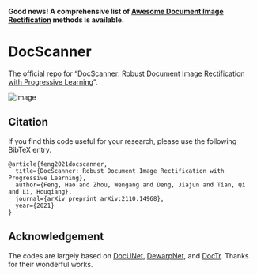 **Good news! A comprehensive list of [Awesome Document Image Rectification](https://github.com/fh2019ustc/Awesome-Document-Image-Rectification) methods is available.** 

# DocScanner
The official repo for “[DocScanner: Robust Document Image Rectification with Progressive Learning](https://arxiv.org/pdf/2110.14968v2.pdf)”.

![image](https://user-images.githubusercontent.com/50725551/194188411-b0378999-2457-462b-97a9-fe85989ccae9.png)
 
## Citation

If you find this code useful for your research, please use the following BibTeX entry.

```
@article{feng2021docscanner,
  title={DocScanner: Robust Document Image Rectification with Progressive Learning},
  author={Feng, Hao and Zhou, Wengang and Deng, Jiajun and Tian, Qi and Li, Houqiang},
  journal={arXiv preprint arXiv:2110.14968},
  year={2021}
}
```

## Acknowledgement
The codes are largely based on [DocUNet](https://www3.cs.stonybrook.edu/~cvl/docunet.html), [DewarpNet](https://github.com/cvlab-stonybrook/DewarpNet), and [DocTr](https://github.com/fh2019ustc/DocTr). Thanks for their wonderful works.
